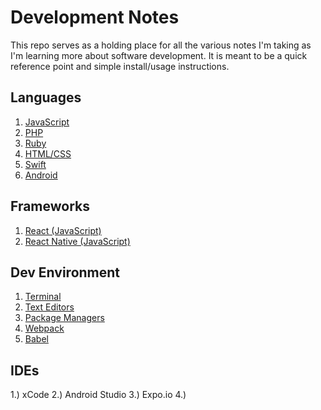# Development Notes

This repo serves as a holding place for all the various notes I'm taking as I'm learning more about software development. It is meant to be a quick reference point and simple install/usage instructions. 

## Languages 

1. [JavaScript](#)
2. [PHP](#)
3. [Ruby](#)
4. [HTML/CSS](#)
5. [Swift](#)
6. [Android](#)

## Frameworks

1. [React (JavaScript)](#)
2. [React Native (JavaScript)](#) 

## Dev Environment

1. [Terminal](#)
2. [Text Editors](#)
3. [Package Managers](#)
4. [Webpack](#)
5. [Babel](#)

## IDEs

1.) xCode
2.) Android Studio
3.) Expo.io
4.) 


